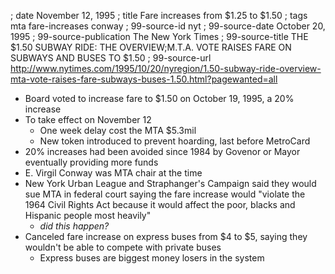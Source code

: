 ; date November 12, 1995
; title Fare increases from $1.25 to $1.50
; tags mta fare-increases conway
; 99-source-id nyt
; 99-source-date October 20, 1995
; 99-source-publication The New York Times
; 99-source-title THE $1.50 SUBWAY RIDE: THE OVERVIEW;M.T.A. VOTE RAISES FARE ON SUBWAYS AND BUSES TO $1.50
; 99-source-url http://www.nytimes.com/1995/10/20/nyregion/1.50-subway-ride-overview-mta-vote-raises-fare-subways-buses-1.50.html?pagewanted=all

- Board voted to increase fare to $1.50 on October 19, 1995, a 20% increase
- To take effect on November 12
  - One week delay cost the MTA $5.3mil
  - New token introduced to prevent hoarding, last before MetroCard
- 20% increases had been avoided since 1984 by Govenor or Mayor eventually providing more funds
- E. Virgil Conway was MTA chair at the time
- New York Urban League and Straphanger's Campaign said they would sue MTA in federal court saying the fare increase would "violate the 1964 Civil Rights Act because it would affect the poor, blacks and Hispanic people most heavily"
  - *did this happen?*
- Canceled fare increase on express buses from $4 to $5, saying they wouldn't be able to compete with private buses
  - Express buses are biggest money losers in the system
